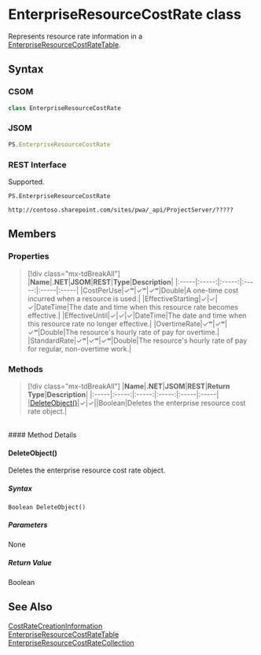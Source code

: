 [comment]: # (Name:EnterpriseResourceCostRate)
[comment]: # (Name:Microsoft.ProjectServer.EnterpriseResourceCostRate)
[comment]: # (Type:class)
[comment]: # (Status:Verified)

# <a name="name"></a>EnterpriseResourceCostRate class

<a name="description"></a>Represents resource rate information in a [EnterpriseResourceCostRateTable](EnterpriseResourceCostRateTable.md).

## <a name="syntax"></a>Syntax

### CSOM

```cs
class EnterpriseResourceCostRate 
```
### JSOM

```javascript
PS.EnterpriseResourceCostRate
```
### REST Interface

Supported.

```
PS.EnterpriseResourceCostRate

http://contoso.sharepoint.com/sites/pwa/_api/ProjectServer/?????
```

## <a name="members"></a>Members

### <a name="properties"></a>Properties
> [!div class="mx-tdBreakAll"]
|**Name**|**.NET**|**JSOM**|**REST**|**Type**|**Description**|
|:-----|:-----:|:-----:|:-----:|:-----|:-----|
|<a name="CostPerUse"></a>CostPerUse|&#x2713;&#x02B7;|&#x2713;&#x02B7;|&#x2713;&#x02B7;|Double|A one-time cost incurred when a resource is used.|
|<a name="EffectiveStarting"></a>EffectiveStarting|&#x2713;|&#x2713;|&#x2713;|DateTime|The date and time when this resource rate becomes effective.|
|<a name="EffectiveUntil"></a>EffectiveUntil|&#x2713;|&#x2713;|&#x2713;|DateTime|The date and time when this resource rate no longer effective.|
|<a name="OvertimeRate"></a>OvertimeRate|&#x2713;&#x02B7;|&#x2713;&#x02B7;|&#x2713;&#x02B7;|Double|The resource's hourly rate of pay for overtime.|
|<a name="StandardRate"></a>StandardRate|&#x2713;&#x02B7;|&#x2713;&#x02B7;|&#x2713;&#x02B7;|Double|The resource's hourly rate of pay for regular, non-overtime work.|

### <a name="methods"></a>Methods
> [!div class="mx-tdBreakAll"]
|**Name**|**.NET**|**JSOM**|**REST**|**Return Type**|**Description**|
|:-----|:-----:|:-----:|:-----:|:-----|:-----|
|[DeleteObject()](#DeleteObject__)|&#x2713;|&#x2713;||Boolean|Deletes the enterprise resource cost rate object.|

<br/>
#### Method Details

#### <a name="DeleteObject__"></a>DeleteObject()
 
Deletes the enterprise resource cost rate object.

##### Syntax

```
Boolean DeleteObject()
```

##### Parameters

None

##### Return Value

Boolean

## <a name="seeAlso"></a>See Also

[CostRateCreationInformation](CostRateCreationInformation.md)<br/>
[EnterpriseResourceCostRateTable](EnterpriseResourceCostRateTable.md)<br/>
[EnterpriseResourceCostRateCollection](EnterpriseResourceCostRateCollection.md)<br/>
